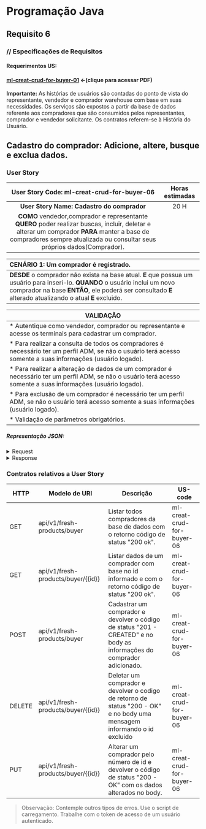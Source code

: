 # Programação Java
## Requisito 6
### // Especificações de Requisitos

#### Requerimentos US:
#### [ml-creat-crud-for-buyer-01](https://netto-meli.github.io/w4g9-projeto-final/guide/projeto_integrador/US-6/Requisito_6_CRUD_Buyer_Leonardo.pdf) <-(clique para acessar PDF)

**Importante:**
As histórias de usuários são contadas do ponto de vista do representante, 
vendedor e comprador warehouse com base em suas necessidades. Os serviços são 
expostos a partir da base de dados referente aos compradores que são consumidos 
pelos representantes, comprador e vendedor solicitante. Os contratos referem-se 
à História do Usuário.

## Cadastro do comprador: Adicione, altere, busque e exclua dados.
### User Story


|                                                                                        User Story Code: ml-creat-crud-for-buyer-06                                                                                        | Horas estimadas |
|:-------------------------------------------------------------------------------------------------------------------------------------------------------------------------------------------------------------------------:|:---------------:|
|                                                                                        **User Story Name: Cadastro do comprador**                                                                                         |      20 H       |
| **COMO** vendedor,comprador e representante **QUERO** poder realizar buscas, incluir, deletar e alterar um comprador **PARA** manter a base de compradores sempre atualizada ou consultar seus próprios dados(Comprador). |                 | 

| **CENÁRIO 1:** Um comprador é registrado.                                                                                                                                                                                                 |     
|:------------------------------------------------------------------------------------------------------------------------------------------------------------------------------------------------------------------------------------------|
| **DESDE** o comprador não exista na base atual. **E** que possua um usuário para inseri-lo. **QUANDO** o usuário inclui um novo comprador na base **ENTÃO**, ele poderá ser consultado **E** alterado atualizando o atual **E** excluido. |
                         

| VALIDAÇÃO                                                                                                                                                      |
|----------------------------------------------------------------------------------------------------------------------------------------------------------------|
| * Autentique como vendedor, comprador ou representante e acesse os terminais para cadastrar um comprador.                                                      | 
 | * Para realizar a consulta de todos os compradores é necessário ter um perfil ADM, se não o usuário terá acesso somente a suas informações (usuário logado).   |
| * Para realizar a alteração de dados de um comprador é necessário ter um perfil ADM, se não o usuário terá acesso somente a suas informações (usuário logado). |
| * Para exclusão de um comprador é necessário ter um perfil ADM, se não o usuário terá acesso somente a suas informações (usuário logado).                      |
| * Validação de parâmetros obrigatórios.                                                                                                                        |

##### Representação JSON:
<details><summary>Request</summary><p>

```JSON
{
  "username": "String",
  "name": "String",
  "email": "String",
  "pass": "String",
  "address": "String"
}
```
</p></details>

<details><summary>Response</summary><p>

```JSON
    [
  {
    "id": 1,
    "username": "DhMaury",
    "name": "Maury",
    "email": "DHMaury@gmail.com",
    "address": "Endereco Sul"
  },
  {
    "id": 2,
    "username": "DhKenyo",
    "name": "Kenyo",
    "email": "DHKenyo@gmail.com",
    "address": "Endereco Desc"
  },
  {
    "id": 3,
    "username": "DhMichele",
    "name": "Michele",
    "email": "DHMichele@gmail.com",
    "address": "Endereco Sao Paulo"
  }
]

```
</p></details>

### Contratos relativos a User Story
| HTTP   | Modelo de URI                      | Descrição                                                                                                                | US-code                    |
|--------|------------------------------------|--------------------------------------------------------------------------------------------------------------------------|----------------------------|
| GET    | api/v1/fresh-products/buyer        | Listar todos compradores da base de dados com o retorno código de status "200 ok".                                       | ml-creat-crud-for-buyer-06 |
| GET    | api/v1/fresh-products/buyer/{{id}} | Listar dados de um comprador com base no id informado e com o retorno código de status "200 ok".                         | ml-creat-crud-for-buyer-06 |
| POST   | api/v1/fresh-products/buyer        | Cadastrar um comprador e devolver o código de status "201 - CREATED" e no body as informações do comprador adicionado.   | ml-creat-crud-for-buyer-06 |
| DELETE | api/v1/fresh-products/buyer/{{id}} | Deletar um comprador e devolver o codigo de retorno de status "200 - OK" e no body uma mensagem informando o id excluido | ml-creat-crud-for-buyer-06 |
| PUT    | api/v1/fresh-products/buyer/{{id}} | Alterar um comprador pelo número de id e devolver o código de status "200 - OK" com os dados alterados no body.          | ml-creat-crud-for-buyer-06 |

> Observação:
Contemple outros tipos de erros.
Use o script de carregamento.
Trabalhe com o token de acesso de um usuário autenticado.

